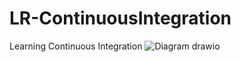 # LR-ContinuousIntegration
Learning Continuous Integration
![Diagram drawio](https://user-images.githubusercontent.com/86275904/153223405-83c91b80-08b5-4383-be88-6397bf1edcda.png)
